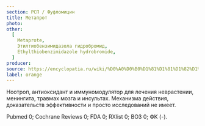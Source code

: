 ```yaml
---
section: РСП / Фуфломицин
title: Метапрот
photo:
other:
  [
    Metaprote,
    Этилтиобензимидазола гидробромид,
    Ethylthiobenzimidazole hydrobromide,
  ]
producer:
source: https://encyclopatia.ru/wiki/%D0%A0%D0%B0%D1%81%D1%81%D1%82%D1%80%D0%B5%D0%BB%D1%8C%D0%BD%D1%8B%D0%B9_%D1%81%D0%BF%D0%B8%D1%81%D0%BE%D0%BA_%D0%BF%D1%80%D0%B5%D0%BF%D0%B0%D1%80%D0%B0%D1%82%D0%BE%D0%B2
label: orange
---
```


Ноотроп, антиоксидант и иммуномодулятор для лечения неврастении, менингита, травмах мозга и инсультах. Механизма действия, доказательств эффективности и просто исследований не имеет.

Pubmed 0; Cochrane Reviews 0; FDA 0; RXlist 0; ВОЗ 0; ФК (-).
